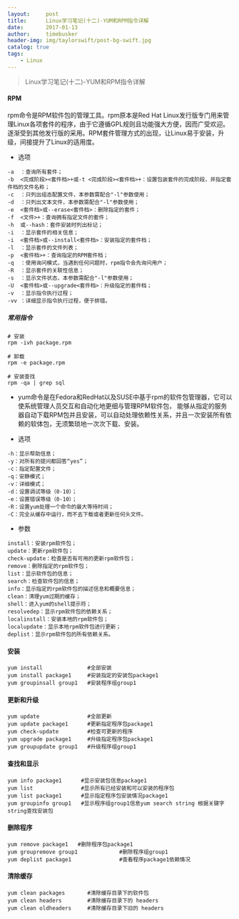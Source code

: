 ```yaml
---
layout:     post
title:      Linux学习笔记(十二)-YUM和RPM指令详解
date:       2017-01-13
author:     timebusker
header-img: img/taylorswift/post-bg-swift.jpg
catalog: true
tags:
    - Linux
---
```


> Linux学习笔记(十二)-YUM和RPM指令详解

#### RPM     
rpm命令是RPM软件包的管理工具。rpm原本是Red Hat Linux发行版专门用来管理Linux各项套件的程序，由于它遵循GPL规则且功能强大方便，因而广受欢迎。
逐渐受到其他发行版的采用。RPM套件管理方式的出现，让Linux易于安装，升级，间接提升了Linux的适用度。   
- 选项   
```
-a  ：查询所有套件；
-b  <完成阶段><套件档>+或-t <完成阶段><套件档>+：设置包装套件的完成阶段，并指定套件档的文件名称；
-c  ：只列出组态配置文件，本参数需配合"-l"参数使用；
-d  ：只列出文本文件，本参数需配合"-l"参数使用；
-e  <套件档>或--erase<套件档>：删除指定的套件；
-f  <文件>+：查询拥有指定文件的套件；
-h  或--hash：套件安装时列出标记；
-i  ：显示套件的相关信息；
-i  <套件档>或--install<套件档>：安装指定的套件档；
-l  ：显示套件的文件列表；
-p  <套件档>+：查询指定的RPM套件档；
-q  ：使用询问模式，当遇到任何问题时，rpm指令会先询问用户；
-R  ：显示套件的关联性信息；
-s  ：显示文件状态，本参数需配合"-l"参数使用；
-U  <套件档>或--upgrade<套件档>：升级指定的套件档；
-v  ：显示指令执行过程；
-vv ：详细显示指令执行过程，便于排错。
```   
##### 常用指令    

```
# 安装  
rpm -ivh package.rpm

# 卸载
rpm -e package.rpm  

# 安装查找
rpm -qa | grep sql
```    

- yum命令是在Fedora和RedHat以及SUSE中基于rpm的软件包管理器，它可以使系统管理人员交互和自动化地更细与管理RPM软件包，
  能够从指定的服务器自动下载RPM包并且安装，可以自动处理依赖性关系，并且一次安装所有依赖的软体包，无须繁琐地一次次下载、安装。

- 选项     

```
-h：显示帮助信息；
-y：对所有的提问都回答“yes”；
-c：指定配置文件；
-q：安静模式；
-v：详细模式；
-d：设置调试等级（0-10）；
-e：设置错误等级（0-10）；
-R：设置yum处理一个命令的最大等待时间；
-C：完全从缓存中运行，而不去下载或者更新任何头文件。
```

- 参数     

```
install：安装rpm软件包；
update：更新rpm软件包；
check-update：检查是否有可用的更新rpm软件包；
remove：删除指定的rpm软件包；
list：显示软件包的信息；
search：检查软件包的信息；
info：显示指定的rpm软件包的描述信息和概要信息；
clean：清理yum过期的缓存；
shell：进入yum的shell提示符；
resolvedep：显示rpm软件包的依赖关系；
localinstall：安装本地的rpm软件包；
localupdate：显示本地rpm软件包进行更新；
deplist：显示rpm软件包的所有依赖关系。
``` 
#### 安装    
```
yum install              #全部安装
yum install package1     #安装指定的安装包package1
yum groupinsall group1   #安装程序组group1
``` 
#### 更新和升级     
    
```
yum update               #全部更新
yum update package1      #更新指定程序包package1
yum check-update         #检查可更新的程序
yum upgrade package1     #升级指定程序包package1
yum groupupdate group1   #升级程序组group1
``` 
#### 查找和显示    

```
yum info package1      #显示安装包信息package1
yum list               #显示所有已经安装和可以安装的程序包
yum list package1      #显示指定程序包安装情况package1
yum groupinfo group1   #显示程序组group1信息yum search string 根据关键字string查找安装包
``` 
#### 删除程序     

```
yum remove package1   #删除程序包package1
yum groupremove group1             #删除程序组group1
yum deplist package1               #查看程序package1依赖情况
``` 
#### 清除缓存     

```
yum clean packages       #清除缓存目录下的软件包
yum clean headers        #清除缓存目录下的 headers
yum clean oldheaders     #清除缓存目录下旧的 headers
``` 


